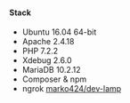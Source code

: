 #### Stack
* Ubuntu 16.04 64-bit
* Apache 2.4.18
* PHP 7.2.2
* Xdebug 2.6.0
* MariaDB 10.2.12
* Composer & npm
* ngrok
[marko424/dev-lamp](https://app.vagrantup.com/marko424/boxes/dev-lamp)
